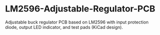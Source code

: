 # LM2596-Adjustable-Regulator-PCB
Adjustable buck regulator PCB based on LM2596 with input protection diode, output LED indicator, and test pads (KiCad design).
